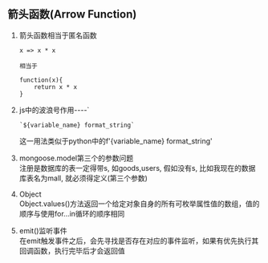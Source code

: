 ## 箭头函数(Arrow Function)
1. 箭头函数相当于匿名函数
    ```
    x => x * x
    ```
    `相当于`
    ```
    function(x){
        return x * x
    }
    ```
2. js中的波浪号作用----`
    ```
    `${variable_name} format_string`
    ```
    这一用法类似于python中的f'{variable_name} format_string'


3. mongoose.model第三个的参数问题  
    注册是数据库的表一定得带s, 如goods,users, 假如没有s, 比如我现在的数据库表名为mall, 就必须得定义(第三个参数)


4. Object  
    Object.values()方法返回一个给定对象自身的所有可枚举属性值的数组，值的顺序与使用for...in循环的顺序相同 

5. emit()监听事件  
    在emit触发事件之后，会先寻找是否存在对应的事件监听，如果有优先执行其回调函数，执行完毕后才会返回值